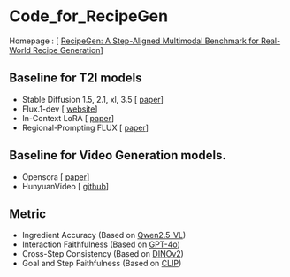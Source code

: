 # Code_for_RecipeGen

Homepage : [ [RecipeGen: A Step-Aligned Multimodal Benchmark for Real-World Recipe Generation](https://wenbin08.github.io/RecipeGen/)]

## Baseline for T2I models
- Stable Diffusion 1.5, 2.1, xl, 3.5 [ [paper](https://arxiv.org/abs/2112.10752)]
- Flux.1-dev [ [website](https://blackforestlabs.ai)]
- In-Context LoRA [ [paper](https://arxiv.org/abs/2410.23775)]
- Regional-Prompting FLUX [ [paper](https://arxiv.org/abs/2411.02395)]
## Baseline for Video Generation models.
- Opensora [ [paper](https://arxiv.org/abs/2412.20404)]
- HunyuanVideo [ [github](https://github.com/Tencent-Hunyuan/HunyuanVideo)]
## Metric 
- Ingredient Accuracy (Based on [Qwen2.5-VL](https://huggingface.co/Qwen/Qwen2.5-VL-32B-Instruct))
- Interaction Faithfulness  (Based on [GPT-4o](https://openai.com/index/hello-gpt-4o/))
- Cross-Step Consistency (Based on [DINOv2](https://arxiv.org/abs/2304.07193))
- Goal and Step Faithfulness (Based on [CLIP](https://arxiv.org/abs/2103.00020))
